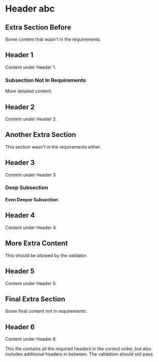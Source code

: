 # Header abc

## Extra Section Before

Some content that wasn't in the requirements.

## Header 1

Content under Header 1.

### Subsection Not In Requirements

More detailed content.

## Header 2

Content under Header 2.

## Another Extra Section

This section wasn't in the requirements either.

## Header 3

Content under Header 3.

### Deep Subsection

#### Even Deeper Subsection

## Header 4

Content under Header 4.

## More Extra Content

This should be allowed by the validator.

## Header 5

Content under Header 5.

## Final Extra Section

Some final content not in requirements.

## Header 6

Content under Header 6.

This file contains all the required headers in the correct order, but also includes additional headers in between. The validation should still pass.
